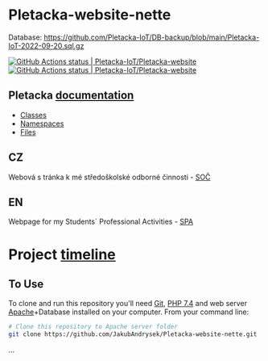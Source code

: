 # Pletacka-website-nette

Database: https://github.com/Pletacka-IoT/DB-backup/blob/main/Pletacka-IoT-2022-09-20.sql.gz

[<!--lint ignore no-dead-urls-->![GitHub Actions status | Pletacka-IoT/Pletacka-website](https://github.com/Pletacka-IoT/Pletacka-website/workflows/PHP%20Tests/badge.svg)](https://github.com/Pletacka-IoT/Pletacka-website/actions?workflow=PHP+Tests)
[<!--lint ignore no-dead-urls-->![GitHub Actions status | Pletacka-IoT/Pletacka-website](https://github.com/Pletacka-IoT/Pletacka-website/workflows/Deploy%20documentation/badge.svg)](https://github.com/Pletacka-IoT/Pletacka-website/actions?workflow=Deploy+documentation)

<h2>Pletacka <a href="https://jakubandrysek.github.io/Pletacka-website-nette">documentation</a></h2>

- [Classes](https://jakubandrysek.github.io/Pletacka-website-nette/annotated.html)
- [Namespaces](https://jakubandrysek.github.io/Pletacka-website-nette/namespaces.html)
- [Files](https://jakubandrysek.github.io/Pletacka-website-nette/files.html)

## CZ
Webová s tránka k mé středoškolské odborné činnosti - [SOČ](http://www.soc.cz/)

## EN
Webpage for my Students` Professional Activities - [SPA](http://www.soc.cz/english/)

<h1>Project <a href="https://github.com/JakubAndrysek/Pletacka-website-nette/releases">timeline</a></h1>

## To Use

To clone and run this repository you'll need [Git](https://git-scm.com),  [PHP 7.4](https://www.php.net/downloads.php) and web server [Apache](https://httpd.apache.org/download.cgi)+Database installed on your computer. From your command line:

```bash
# Clone this repository to Apache server folder
git clone https://github.com/JakubAndrysek/Pletacka-website-nette.git
```
...
